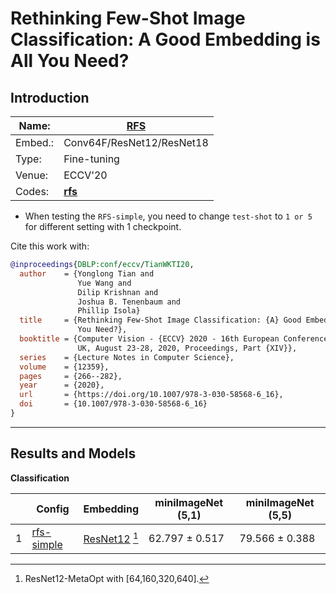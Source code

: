 # Rethinking Few-Shot Image Classification: A Good Embedding is All You Need?
## Introduction
| Name:    | [RFS](https://arxiv.org/abs/2003.11539)                          |
|----------|-------------------------------|
| Embed.:  | Conv64F/ResNet12/ResNet18 |
| Type:    | Fine-tuning       |
| Venue:   | ECCV'20                      |
| Codes:   | [**rfs**](https://github.com/WangYueFt/rfs)|

+ When testing the `RFS-simple`, you need to change `test-shot` to `1 or 5` for different setting with 1 checkpoint.

Cite this work with:
```bibtex
@inproceedings{DBLP:conf/eccv/TianWKTI20,
  author    = {Yonglong Tian and
               Yue Wang and
               Dilip Krishnan and
               Joshua B. Tenenbaum and
               Phillip Isola}
  title     = {Rethinking Few-Shot Image Classification: {A} Good Embedding is All
               You Need?},
  booktitle = {Computer Vision - {ECCV} 2020 - 16th European Conference, Glasgow,
               UK, August 23-28, 2020, Proceedings, Part {XIV}},
  series    = {Lecture Notes in Computer Science},
  volume    = {12359},
  pages     = {266--282},
  year      = {2020},
  url       = {https://doi.org/10.1007/978-3-030-58568-6_16},
  doi       = {10.1007/978-3-030-58568-6_16}
}
```
---
## Results and Models

**Classification**

|   | Config | Embedding | miniImageNet (5,1) | miniImageNet (5,5) |
|---|---|-----------|--------------------|--------------------|
| 1 | [rfs-simple](./RFS-simple-miniImageNet-ResNet12M-Table1.yaml) |  [ResNet12](https://drive.google.com/drive/folders/1COMUhto08xtSaOazlMw1GndEAfeIZ-XQ?usp=sharing)  [^metaopt] | 62.797 ± 0.517    | 79.566 ± 0.388       |




<!-- **CrossDomain**

|   | Embedding | mini -> CUB (5,1) | mini -> CUB (5,5) |
|---|-----------|--------------------|--------------------|
| 1 | Conv64F   | 50.00 ± 0.05       | 50.00 ± 0.05       |
| 2 | ResNet12[^1]| 50.00 ± 0.05       | 50.00 ± 0.05       |
| 3 | ResNet12[^metaopt] | 50.00 ± 0.05       | 50.00 ± 0.05       |

[^1]: (Ordered footnote) ResNet12-TADAM with [64,128,256,512]
[^metaopt]: (Named footnote) ResNet12-MetaOpt with [64,160,320,640] -->
[^metaopt]: ResNet12-MetaOpt with [64,160,320,640].
